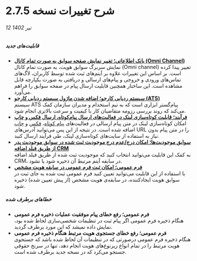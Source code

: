 #  شرح تغییرات نسخه 2.7.5
###### 12 تیر 1402
##### قابلیت‌های جدید
- [**بانک اطلاعاتی؛ تغییر نمایش صفحه سوابق به صورت تمام کانال (Omni Channel)**](https://github.com/1stco/PayamGostarDocs/blob/master/Help/Integrated-bank/Database/Records/Records_2.7.5.md)<br>
   نمایش سربرگ سوابق هویت، به صورت تمام کانال (Omni channel) تغییر پیدا کرده است. بر اساس این تغییرات علاوه بر آیتم‌های ثبت شده توسط کاربران، لاگ‌های تماس‌های ورودی و خروجی و پیام‌های ارسالی و دریافتی به صورت یکپارچه قابل مشاهده است. این ساختار همچنین قابلیت ارسال پیام در صفحه سوابق را فراهم می‌آورد.  
- [**سیستم ردیابی کارجو؛ اضافه شدن ماژول سیستم ردیابی کارجو (ATS)**](https://github.com/1stco/PayamGostarDocs/blob/master/Help/PayamgostarATS/WhatIsPayamgostarATS.md)<br>
   سیستم ATS پیام‌گستر ابزاری است که به تیم استخدام و مدیران سازمان کمک می‌کند که روند بررسی رزومه متقاضیان کار با کیفیت و سرعت بالاتری انجام شود.
- [**فرآیند؛ قابلیت کوتاه‌سازی لینک در فعالیت‌های ارسال پیام‌کوتاه، ارسال فکس و چاپ**](https://github.com/1stco/PayamGostarDocs/blob/master/Help/Settings/Personalization-crm/Overview/Process-design/Create-a-work-cycle/Activity/SendMessageActivities/SendSMSActivity_2.7.5.md#ShortlinkSMS)<br>
   امکان کوتاه‌سازی لینک در متن پیام ارسالی در فعالیت‌های [پیام کوتاه](https://github.com/1stco/PayamGostarDocs/blob/master/Help/Settings/Personalization-crm/Overview/Process-design/Create-a-work-cycle/Activity/SendMessageActivities/SendSMSActivity_2.7.5.md#ShortlinkSMS)، [فکس](https://github.com/1stco/PayamGostarDocs/blob/master/Help/Settings/Personalization-crm/Overview/Process-design/Create-a-work-cycle/Activity/SendMessageActivities/SendFaxActiviy_2.7.5.md#ShortlinkFax) و [چاپ](https://github.com/1stco/PayamGostarDocs/blob/master/Help/Settings/Personalization-crm/Overview/Process-design/Create-a-work-cycle/Activity/SendMessageActivities/PrintActivity_2.7.5.md#ShortlinkPrint) اضافه شده است. در نتیجه از این پس می‌توانید آدرس‌های URL را در متن پیام بدون نیاز به استفاده از سایت‌های کوتاه‌سازی لینک، طی فرآیند ارسال کنید.
- [**سوابق موجودیت‌ها؛ امکان درج/عدم درج موجودیت ثبت شده در سوابق موجودیت پدر از طریق فیلد اضافه CRM**](https://github.com/1stco/PayamGostarDocs/blob/master/Help/Settings/Personalization-crm/Overview/General-information/Add-features/AddFeatures2.7.5.md#NotSavedToParentStory)<br>
   به کمک این قابلیت می‌توانید انتخاب کنید که موجودیت ثبت شده از طریق فیلد اضافه CRM، در سابقه آیتم مرتبط آن ذخیره شود یا نشود.
- [**فرم عمومی؛ امکان ثبت فرم عمومی در سابقه هویت مشخص**](https://github.com/1stco/PayamGostarDocs/blob/master/Help/Settings/Personalization-crm/Form-management/GeneralForm2.7.5.md#GeneralFormForSpecificIdentity)<br>
   با استفاده از این قابلیت می‌توانید تعیین کنید فرم عمومی ثبت شده به جای ثبت در سوابق هویت ایجادکننده، در سابقه‌ی هویت مشخص (از پیش تعیین شده) ذخیره شود.<br>


 ##### خطاهای برطرف شده
- **فرم عمومی؛ رفع خطای پیام موفقیت عملیات ذخیره فرم عمومی**<br>
   هنگام ذخیره فرم عمومی اگر پیام ثبت در تنظیمات شخصی‌سازی لحاظ شده بود، نمایش داده نمیشد که این مورد برطرف گردید.
- **فرم عمومی؛ رفع خطای جستجوی هویت مرتبط هنگام ذخیره فرم عمومی**<br>
   هنگام ذخیره فرم عمومی درصورتی که در تنظیمات آن لحاظ شده باشد که جستجوی هویت مرتبط را در تمام انواع زیرنوع‌های هویت انجام دهد، تنها در سرنخ حقوقی جستجو می‌کرد که در نسخه جدید برطرف شده است.
